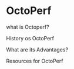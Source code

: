 # OctoPerf

what is Octoperf?

History os OctoPerf

What are its Advantages?



 Resources for OctoPerf


